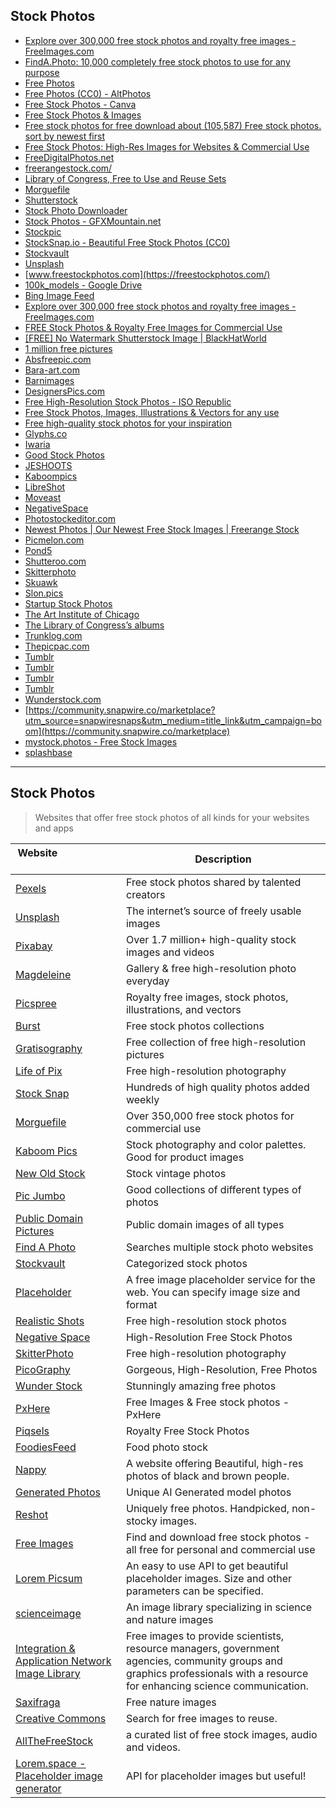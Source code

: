 ## Stock Photos
- [Explore over 300,000 free stock photos and royalty free images - FreeImages.com](https://www.freeimages.com/pt)
- [FindA.Photo: 10,000 completely free stock photos to use for any purpose](https://www.chamberofcommerce.org/findaphoto)
- [Free Photos](https://www.goodfreephotos.com/)
- [Free Photos (CC0) - AltPhotos](https://altphotos.com/)
- [Free Stock Photos - Canva](https://www.canva.com/photos/free)
- [Free Stock Photos & Images](https://www.dreamstime.com/free-photos)
- [Free stock photos for free download about (105,587) Free stock photos. sort by newest first](https://all-free-download.com/free-photos)
- [Free Stock Photos: High-Res Images for Websites & Commercial Use](https://burst.shopify.com/)
- [FreeDigitalPhotos.net](https://www.freedigitalphotos.net/)
- [freerangestock.com/](https://freerangestock.com/)
- [Library of Congress, Free to Use and Reuse Sets](https://www.loc.gov/free-to-use)
- [Morguefile](https://morguefile.com/)
- [Shutterstock](https://www.shutterstock.com/home)
- [Stock Photo Downloader](https://getpaidstock.com/)
- [Stock Photos - GFXMountain.net](https://gfxmountain.com/stock-photos)
- [Stockpic](https://stokpic.com/)
- [StockSnap.io - Beautiful Free Stock Photos (CC0)](https://stocksnap.io/)
- [Stockvault](https://www.stockvault.net/)
- [Unsplash](https://unsplash.com/wallpapers/cool/abstract)
- [www.freestockphotos.com](https://freestockphotos.com/)
- [100k_models - Google Drive](https://drive.google.com/drive/folders/1wSy4TVjSvtXeRQ6Zr8W98YbSuZXrZrgY)
- [Bing Image Feed](https://www.bing.com/images/discover?form=HDRSC2)
- [Explore over 300,000 free stock photos and royalty free images - FreeImages.com](https://www.freeimages.com/)
- [FREE Stock Photos & Royalty Free Images for Commercial Use](https://pikwizard.com/video)
- [[FREE] No Watermark Shutterstock Image | BlackHatWorld](https://www.blackhatworld.com/seo/free-no-watermark-shutterstock-image.942245)
- [1 million free pictures](https://www.1millionfreepictures.com/)
- [Absfreepic.com](https://absfreepic.com/)
- [Bara-art.com](https://www.bara-art.com/)
- [Barnimages](https://barnimages.com/)
- [DesignersPics.com](https://www.designerspics.com/)
- [Free High-Resolution Stock Photos - ISO Republic](https://isorepublic.com/photos)
- [Free Stock Photos, Images, Illustrations & Vectors for any use](https://picspree.com/en)
- [Free high-quality stock photos for your inspiration](https://magdeleine.co/browse)
- [Glyphs.co](https://glyphs.co/)
- [Iwaria](https://iwaria.com/)
- [Good Stock Photos](https://goodstock.photos/)
- [JESHOOTS](https://jeshoots.com/)
- [Kaboompics](https://kaboompics.com/)
- [LibreShot](https://libreshot.com/)
- [Moveast](https://moveast.me/)
- [NegativeSpace](https://negativespace.co/)
- [Photostockeditor.com](https://photostockeditor.com/)
- [Newest Photos | Our Newest Free Stock Images | Freerange Stock](https://freerangestock.com/new_photos.php)
- [Picmelon.com](https://picmelon.com/)
- [Pond5](https://www.pond5.com/)
- [Shutteroo.com](https://shutteroo.com/)
- [Skitterphoto](https://skitterphoto.com/)
- [Skuawk](https://skuawk.com/)
- [Slon.pics](https://www.slon.pics/)
- [Startup Stock Photos](https://startupstockphotos.com/)
- [The Art Institute of Chicago](https://www.artic.edu/)
- [The Library of Congress’s albums](https://www.flickr.com/photos/library_of_congress/albums)
- [Trunklog.com](https://trunklog.com/)
- [Thepicpac.com](https://thepicpac.com/)
- [Tumblr](https://freenaturestock.com/)
- [Tumblr](https://jaymantri.com/)
- [Tumblr](https://nos.twnsnd.co/)
- [Tumblr](https://realisticshots.com/)
- [Wunderstock.com](https://wunderstock.com/)
- [https://community.snapwire.co/marketplace?utm_source=snapwiresnaps&utm_medium=title_link&utm_campaign=boom](https://community.snapwire.co/marketplace)
- [mystock.photos - Free Stock Images](https://mystock.themeisle.com/)
- [splashbase](https://www.splashbase.co/)
---

## Stock Photos

> Websites that offer free stock photos of all kinds for your websites and apps

| Website                            | Description |
| --- | --- |
| [Pexels](https://www.pexels.com/) | Free stock photos shared by talented creators |
| [Unsplash](https://unsplash.com/) | The internet’s source of freely usable images |
| [Pixabay](https://pixabay.com/) | Over 1.7 million+ high-quality stock images and videos |
| [Magdeleine](https://magdeleine.co/) | Gallery & free high-resolution photo everyday |
| [Picspree](https://picspree.com/) | Royalty free images, stock photos, illustrations, and vectors |
| [Burst](https://burst.shopify.com/) | Free stock photos collections |
| [Gratisography](https://gratisography.com/) | Free collection of free high-resolution pictures |
| [Life of Pix](https://www.lifeofpix.com/) | Free high-resolution photography |
| [Stock Snap](https://stocksnap.io/) | Hundreds of high quality photos added weekly |
| [Morguefile](https://morguefile.com/) | Over 350,000 free stock photos for commercial use |
| [Kaboom Pics](https://kaboompics.com/) | Stock photography and color palettes. Good for product images |
| [New Old Stock](https://nos.twnsnd.co/) | Stock vintage photos |
| [Pic Jumbo](https://picjumbo.com/) | Good collections of different types of photos |
| [Public Domain Pictures](https://www.publicdomainpictures.net/en/) | Public domain images of all types |
| [Find A Photo](https://www.chamberofcommerce.org/findaphoto/) | Searches multiple stock photo websites |
| [Stockvault](http://www.stockvault.net/) | Categorized stock photos |
| [Placeholder](https://placeholder.com/) | A free image placeholder service for the web. You can specify image size and format |
| [Realistic Shots](https://realisticshots.com/) | Free high-resolution stock photos |
| [Negative Space](https://negativespace.co/) | High-Resolution Free Stock Photos |
| [SkitterPhoto](https://skitterphoto.com/) | Free high-resolution photography |
| [PicoGraphy](https://picography.co/) | Gorgeous, High-Resolution, Free Photos |
| [Wunder Stock](https://wunderstock.com/) | Stunningly amazing free photos |
| [PxHere](https://pxhere.com/) | Free Images & Free stock photos - PxHere |
| [Piqsels](https://piqsels.com/) | Royalty Free Stock Photos |
| [FoodiesFeed](https://www.foodiesfeed.com/) | Food photo stock |
| [Nappy](https://www.nappy.co/) | A website offering Beautiful, high-res photos of black and brown people. |
| [Generated Photos](https://generated.photos/) | Unique AI Generated model photos |
| [Reshot](https://www.reshot.com/) | Uniquely free photos. Handpicked, non-stocky images. |
| [Free Images](https://www.freeimages.com/) | Find and download free stock photos - all free for personal and commercial use |
| [Lorem Picsum](https://picsum.photos/) | An easy to use API to get beautiful placeholder images. Size and other parameters can be specified. |
| [scienceimage](https://www.scienceimage.csiro.au/) | An image library specializing in science and nature images |
| [Integration & Application Network Image Library](https://ian.umces.edu/imagelibrary) | Free images to provide scientists, resource managers, government agencies, community groups and graphics professionals with a resource for enhancing science communication. |
| [Saxifraga](http://www.freenatureimages.eu/) | Free nature images |
| [Creative Commons](https://search.creativecommons.org/) | Search for free images to reuse. |
| [AllTheFreeStock](https://allthefreestock.com/) | a curated list of free stock images, audio and videos. |
| [Lorem.space - Placeholder image generator](https://lorem.space/) | API for placeholder images but useful! |